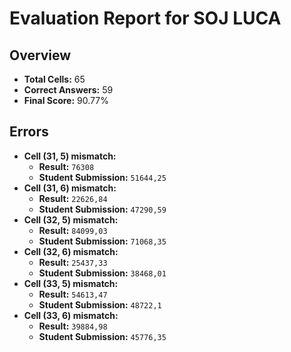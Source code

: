 # Evaluation Report for SOJ LUCA

## Overview

- **Total Cells:** 65
- **Correct Answers:** 59
- **Final Score:** 90.77%

## Errors

- **Cell (31, 5) mismatch:**
  - **Result:** `76308`
  - **Student Submission:** `51644,25`
- **Cell (31, 6) mismatch:**
  - **Result:** `22626,84`
  - **Student Submission:** `47290,59`
- **Cell (32, 5) mismatch:**
  - **Result:** `84099,03`
  - **Student Submission:** `71068,35`
- **Cell (32, 6) mismatch:**
  - **Result:** `25437,33`
  - **Student Submission:** `38468,01`
- **Cell (33, 5) mismatch:**
  - **Result:** `54613,47`
  - **Student Submission:** `48722,1`
- **Cell (33, 6) mismatch:**
  - **Result:** `39884,98`
  - **Student Submission:** `45776,35`